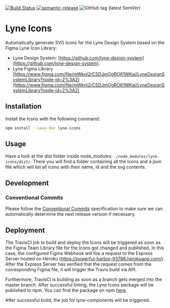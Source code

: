 [![Build Status](https://travis-ci.org/lyne-design-system/lyne-icons.svg?branch=master)](https://travis-ci.org/lyne-design-system/lyne-icons) [![semantic-release](https://img.shields.io/badge/%20%20%F0%9F%93%A6%F0%9F%9A%80-semantic--release-e10079.svg)](https://github.com/semantic-release/semantic-release) ![GitHub tag (latest SemVer)](https://img.shields.io/github/v/tag/lyne-design-system/lyne-icons?label=release)

# Lyne Icons

Automatically generate SVG Icons for the Lyne Design System based on the Figma Lyne Icon Library:
- Lyne Design System: [https://github.com/lyne-design-system](https://github.com/lyne-design-system).
- Lyne Figma Library [https://www.figma.com/file/mWknI2rC5DJmOgRO61WKai/LyneDesignSystemLibrary?node-id=2%3A2](https://www.figma.com/file/mWknI2rC5DJmOgRO61WKai/LyneDesignSystemLibrary?node-id=2%3A2)

## Installation

Install the Icons with the following command:
```bash
npm install --save-dev lyne-icons
```

## Usage

Have a look at the dist folder inside node_modules: `./node_modules/lyne-icons/dist/`. There you will find a folder containing all the icons and a json file which will list all icons with their name, id and the svg contents.

## Development

### Conventional Commits

Please follow the [Conventional Commits](https://www.conventionalcommits.org/en/v1.0.0/) specification to make sure we can automatically determine the next release version if necessary.

## Deployment

The TravisCI job to build and deploy the Icons will be triggered as soon as the Figma Team Library file for the Icons got changed and published. In this case, the configured Figma Webhook will fire a request to the Express Server hosted on Heroku (https://powerful-harbor-93786.herokuapp.com/). After the Express Server has verified that the request comes from the corresponding Figma file, it will trigger the Travis build via API.

Furthermore, TravisCI is building as soon as a branch gets merged into the master branch. After successful linting, the Lyne Icons package will be published to npm. You can find the package on npm [here](https://www.npmjs.com/package/lyne-icons).

After successful build, the job for lyne-components will be triggered.
